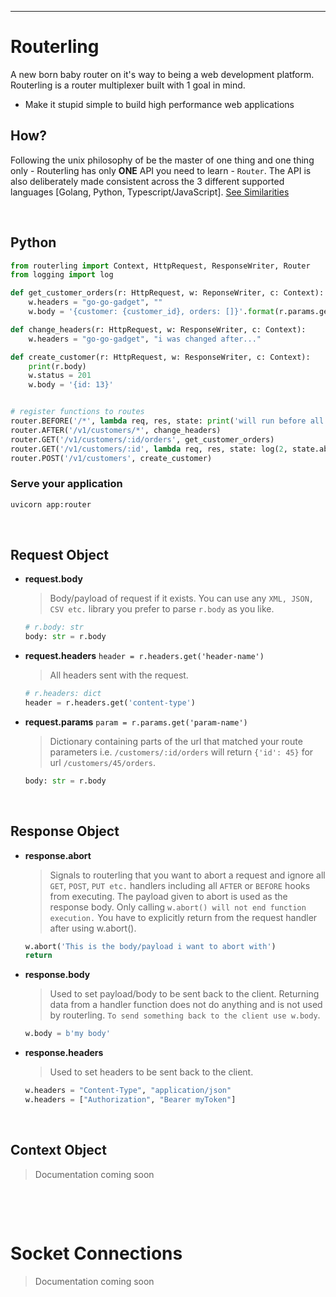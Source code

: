 **********
# Routerling

A new born baby router on it's way to being a web development platform. Routerling is a router
multiplexer built with 1 goal in mind.

- Make it stupid simple to build high performance web applications


## How?
Following the unix philosophy of be the master of one thing and one thing only - Routerling has only **ONE** API you need to learn - `Router`. The API is also deliberately made
consistent across the 3 different supported languages [Golang, Python, Typescript/JavaScript].
[See Similarities](#similarities)

&nbsp;

## Python

```py
from routerling import Context, HttpRequest, ResponseWriter, Router
from logging import log

def get_customer_orders(r: HttpRequest, w: ReponseWriter, c: Context):
    w.headers = "go-go-gadget", ""
    w.body = '{customer: {customer_id}, orders: []}'.format(r.params.get('id'))

def change_headers(r: HttpRequest, w: ResponseWriter, c: Context):
    w.headers = "go-go-gadget", "i was changed after..."

def create_customer(r: HttpRequest, w: ResponseWriter, c: Context):
    print(r.body)
    w.status = 201
    w.body = '{id: 13}'


# register functions to routes
router.BEFORE('/*', lambda req, res, state: print('will run before all routes are handled'))
router.AFTER('/v1/customers/*', change_headers)
router.GET('/v1/customers/:id/orders', get_customer_orders)
router.GET('/v1/customers/:id', lambda req, res, state: log(2, state.abcxyz_variable))
router.POST('/v1/customers', create_customer)
```

### Serve your application
```sh
uvicorn app:router
```


&nbsp;


## Request Object

- **request.body**
    > Body/payload of request if it exists. You can use any `XML, JSON, CSV etc.` library you prefer
    > to parse `r.body` as you like.
    ```py
    # r.body: str
    body: str = r.body
    ```

- **request.headers** `header = r.headers.get('header-name')`
    > All headers sent with the request.
    ```py
    # r.headers: dict
    header = r.headers.get('content-type')
    ```

- **request.params** `param = r.params.get('param-name')`
    > Dictionary containing parts of the url that matched your route parameters i.e. `/customers/:id/orders` will
    > return `{'id': 45}` for url `/customers/45/orders`.
    ```py
    body: str = r.body
    ```

&nbsp;

## Response Object

- **response.abort**
    > Signals to routerling that you want to abort a request and ignore all `GET`, `POST`, `PUT etc.` handlers including all
    > `AFTER` or `BEFORE` hooks from executing. The payload given to abort is used as the response body.
    > Only calling `w.abort() will not end function execution.` You have to explicitly return from the request handler after using w.abort().

    ```py
    w.abort('This is the body/payload i want to abort with')
    return
    ```

- **response.body**
    > Used to set payload/body to be sent back to the client. Returning data from a handler function does not do
    > anything and is not used by routerling. `To send something back to the client use w.body`.

    ```py
    w.body = b'my body'
    ```

- **response.headers**
    > Used to set headers to be sent back to the client.

    ```py
    w.headers = "Content-Type", "application/json"
    w.headers = ["Authorization", "Bearer myToken"]
    ```

&nbsp;

## Context Object

> Documentation coming soon


&nbsp;

&nbsp;

# Socket Connections

> Documentation coming soon
